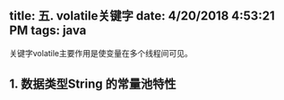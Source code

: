 title: 五. volatile关键字
date: 4/20/2018 4:53:21 PM 
tags: java
---

关键字volatile主要作用是使变量在多个线程间可见。

## 1. 数据类型String 的常量池特性 ##

